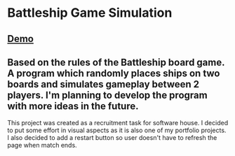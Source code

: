 # Battleship Game Simulation

## [Demo](https://link-url-here.org)

## Based on the rules of the Battleship board game. A program which randomly places ships on two boards and simulates gameplay between 2 players. I'm planning to develop the program with more ideas in the future.

This project was created as a recruitment task for software house. I decided to put some effort in visual aspects as it is also one of my portfolio projects. I also decided to add a restart button so user doesn't have to refresh the page when match ends.

